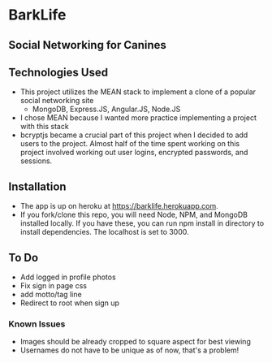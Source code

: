 # BarkLife
## Social Networking for Canines

## Technologies Used
- This project utilizes the MEAN stack to implement a clone of a popular social networking site
  - MongoDB, Express.JS, Angular.JS, Node.JS
- I chose MEAN because I wanted more practice implementing a project with this stack
- bcryptjs became a crucial part of this project when I decided to add users to the project. Almost half of the time spent working on this project involved working out user logins, encrypted passwords, and sessions.

## Installation
- The app is up on heroku at https://barklife.herokuapp.com.
- If you fork/clone this repo, you will need Node, NPM, and MongoDB installed locally. If you have these, you can run npm install in directory to install dependencies. The localhost is set to 3000.


## To Do
- Add logged in profile photos
- Fix sign in page css
- add motto/tag line
- Redirect to root when sign up

### Known Issues
- Images should be already cropped to square aspect for best viewing
- Usernames do not have to be unique as of now, that's a problem!
